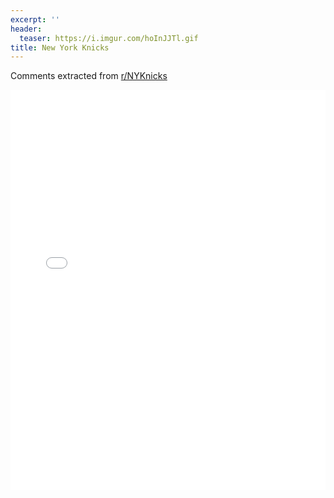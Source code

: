 ```yaml
---
excerpt: ''
header:
  teaser: https://i.imgur.com/hoInJJTl.gif
title: New York Knicks
---
```


Comments extracted from [r/NYKnicks](https://reddit.com/r/NYKnicks)
<iframe id="igraph" scrolling="no" style="border:none;" seamless="seamless" src="/plots/NBA/NYK.html" height="640" width="100%"></iframe>